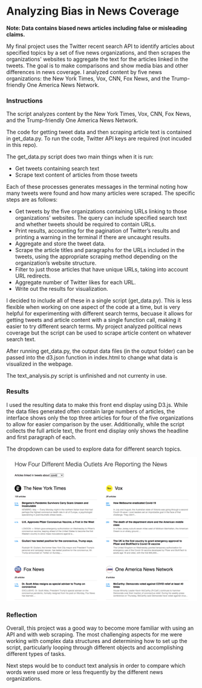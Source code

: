 # Analyzing Bias in News Coverage

**Note: Data contains biased news articles including false or misleading claims.**

My final project uses the Twitter recent search API to identify articles about specified topics by a set of five news organizations, and then scrapes the organizations' websites to aggregate the text for the articles linked in the tweets. The goal is to make comparisons and show media bias and other differences in news coverage. I analyzed content by five news organizations: the New York Times, Vox, CNN, Fox News, and the Trump-friendly One America News Network. 

### Instructions

The script analyzes content by the New York Times, Vox, CNN, Fox News, and the Trump-friendly One America News Network.

The code for getting tweet data and then scraping article text is contained in get_data.py. To run the code, Twitter API keys are required (not incuded in this repo).

The get_data.py script does two main things when it is run:
* Get tweets containing search text
* Scrape text content of articles from those tweets

Each of these processes generates messages in the terminal noting how many tweets were found and how many articles were scraped. The specific steps are as follows:

* Get tweets by the five organizations containing URLs linking to those organizations’ websites. The query can include specified search text and whether tweets should be required to contain URLs.
* Print results, accounting for the pagination of Twitter’s results and printing a warning in the terminal if there are uncaught results.
* Aggregate and store the tweet data.
* Scrape the article titles and paragraphs for the URLs included in the tweets, using the appropriate scraping method depending on the organization’s website structure.
* Filter to just those articles that have unique URLs, taking into account URL redirects.
* Aggregate number of Twitter likes for each URL.
* Write out the results for visualization.

I decided to include all of these in a single script (get_data.py). This is less flexible when working on one aspect of the code at a time, but is very helpful for experimenting with different search terms, becuase it allows for getting tweets and article content with a single function call, making it easier to try different search terms. My project analyzed political news coverage but the script can be used to scrape article content on whatever search text. 

After running get_data.py, the output data files (in the output folder) can be passed into the d3.json function in index.html to change what data is visualized in the webpage.

The text_analysis.py script is unfinished and not currenty in use.

### Results

I used the resulting data to make this front end display using D3.js. While the data files generated often contain large numbers of articles, the interface shows only the top three articles for four of the five organizations to allow for easier comparison by the user. Additionally, while the script collects the full article text, the front end display only shows the headline and first paragraph of each.

The dropdown can be used to explore data for different search topics.

![An image of the front end display of the results from the web scraping](https://github.com/wmerrow/pfch-media-analysis/blob/master/screenshot.png)

### Reflection

Overall, this project was a good way to become more familiar with using an API and with web scraping. The most challenging aspects for me were working with complex data structures and determining how to set up the script, particularly looping through different objects and accomplishing different types of tasks. 

Next steps would be to conduct text analysis in order to compare which words were used more or less frequently by the different news organizations.
